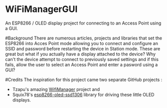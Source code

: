 # WiFiManagerGUI
An ESP8266 / OLED display project for connecting to an Access Point using a GUI.

#Background
There are numerous articles, projects and libraries that set the ESP8266 into Acces Point mode allowing you to connect and configure an SSID and password before restarting the device in Station mode.  These are great but what if you actually have a display attached to the device?  Why can't the device attempt to connect to previously saved settings and if this fails, allow the user to select an Access Point and enter a pasword using a GUI?

#Credits
The inspiration for this project came two separate GitHub projects :
* Tzapu's amazing [WifiManager](https://github.com/tzapu/WiFiManager) project and 
* Squix78's [esp8266-oled-ssd1306](https://github.com/squix78/esp8266-oled-ssd1306) library for driving these little OLED displays.


